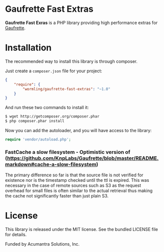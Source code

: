 Gaufrette Fast Extras
============

**Gaufrette Fast Exras** is a PHP library providing high performance extras for 
[Gaufrette](https://github.com/KnpLabs/Gaufrette).


Installation
============

The recommended way to install this library is through composer.

Just create a `composer.json` file for your project:

```json
{
    "require": {
        "wormling/gaufrette-fast-extras": "~1.0"
    }
}
```

And run these two commands to install it:

```bash
$ wget http://getcomposer.org/composer.phar
$ php composer.phar install
```


Now you can add the autoloader, and you will have access to the library:

```php
require 'vendor/autoload.php';
```

### FastCache a slow filesystem - Optimistic version of (https://github.com/KnpLabs/Gaufrette/blob/master/README.markdown#cache-a-slow-filesystem)

The primary difference so far is that the source file is not verified for existence nor is the timestamp checked until the ttl is expired.  This
was necessary in the case of remote sources such as S3 as the request overhead for small files is often similar to the actual retrieval thus making 
the cache not significantly faster than just plain S3.

License
=======

This library is released under the MIT license. See the bundled LICENSE file
for details.


Funded by Acumantra Solutions, Inc.
